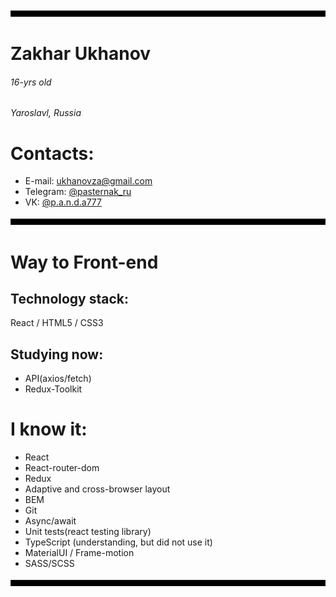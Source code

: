 
![Header](https://github.com/TePMo-Tapo4eK/TePMo-Tapo4eK/blob/main/images/11.png)

# Zakhar Ukhanov
###### 16-yrs old
######  Yaroslavl, Russia

# Contacts:
- E-mail: ukhanovza@gmail.com
- Telegram: [@pasternak_ru](https://t.me/pasternak_ru)
- VK: [@p.a.n.d.a777](https://vk.com/p.a.n.d.a777)

![Line](https://github.com/TePMo-Tapo4eK/TePMo-Tapo4eK/blob/main/images/11.png)

# Way to Front-end

## Technology stack:
React / HTML5 / CSS3

## Studying now:
- API(axios/fetch)
- Redux-Toolkit

# I know it:
- React 
- React-router-dom
- Redux
- Adaptive and cross-browser layout
- BEM
- Git
- Async/await
- Unit tests(react testing library)
- TypeScript (understanding, but did not use it)
- MaterialUI / Frame-motion
- SASS/SCSS

![Footer](https://github.com/TePMo-Tapo4eK/TePMo-Tapo4eK/blob/main/images/11.png)